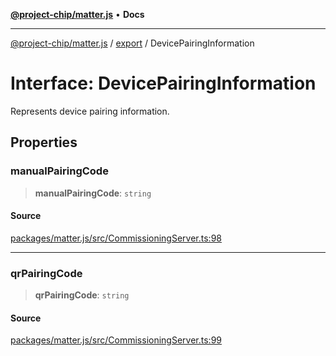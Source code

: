 [**@project-chip/matter.js**](../../README.md) • **Docs**

***

[@project-chip/matter.js](../../modules.md) / [export](../README.md) / DevicePairingInformation

# Interface: DevicePairingInformation

Represents device pairing information.

## Properties

### manualPairingCode

> **manualPairingCode**: `string`

#### Source

[packages/matter.js/src/CommissioningServer.ts:98](https://github.com/project-chip/matter.js/blob/7a8cbb56b87d4ccf34bec5a9a95ab40a1711324f/packages/matter.js/src/CommissioningServer.ts#L98)

***

### qrPairingCode

> **qrPairingCode**: `string`

#### Source

[packages/matter.js/src/CommissioningServer.ts:99](https://github.com/project-chip/matter.js/blob/7a8cbb56b87d4ccf34bec5a9a95ab40a1711324f/packages/matter.js/src/CommissioningServer.ts#L99)
